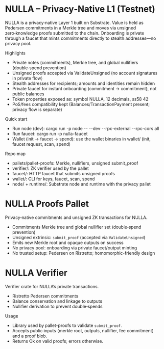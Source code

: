 # NULLA – Privacy‑Native L1 (Testnet)

NULLA is a privacy‑native Layer 1 built on Substrate. Value is held as Pedersen commitments in a Merkle tree and moves via unsigned zero‑knowledge proofs submitted to the chain. Onboarding is private through a faucet that mints commitments directly to stealth addresses—no privacy pool.

Highlights
- Private notes (commitments), Merkle tree, and global nullifiers (double‑spend prevention)
- Unsigned proofs accepted via ValidateUnsigned (no account signatures in private flow)
- Stealth addresses for recipients; amounts and identities remain hidden
- Private faucet for instant onboarding (commitment → commitment), not public balances
- Token properties exposed as: symbol NULLA, 12 decimals, ss58 42
- PoS/fees compatibility kept (Balances/TransactionPayment present; privacy flow is separate)

Quick start
- Run node (dev): cargo run -p node -- --dev --rpc-external --rpc-cors all
- Run faucet: cargo run -p nulla-faucet
- Wallet (init → faucet → spend): use the wallet binaries in wallet/ (init, faucet request, scan, spend)

Repo map
- pallets/pallet-proofs: Merkle, nullifiers, unsigned submit_proof
- verifier/: ZK verifier used by the pallet
- faucet/: HTTP faucet that submits unsigned proofs
- wallet/: CLI for keys, faucet, scan, spend
- node/ + runtime/: Substrate node and runtime with the privacy pallet

# NULLA Proofs Pallet

Privacy‑native commitments and unsigned ZK transactions for NULLA.

- Commitments Merkle tree and global nullifier set (double‑spend prevention)
- Unsigned extrinsic: `submit_proof` (accepted via `ValidateUnsigned`)
- Emits new Merkle root and opaque outputs on success
- No privacy pool: onboarding via private faucet/output minting
- No trusted setup: Pedersen on Ristretto; homomorphic-friendly design

# NULLA Verifier

Verifier crate for NULLA’s private transactions.

- Ristretto Pedersen commitments
- Balance conservation and linkage to outputs
- Nullifier derivation to prevent double‑spends


Usage
- Library used by pallet-proofs to validate `submit_proof`.
- Accepts public inputs (merkle root, outputs, nullifier, fee commitment) and a proof blob.
- Returns Ok on valid proofs; errors otherwise.
